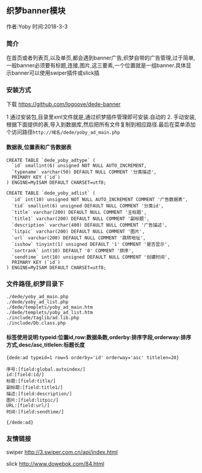 ## 织梦banner模块

作者:Yoby
时间:2018-3-3

### 简介
   在首页或者列表页,以及单页,都会遇到banner广告,织梦自带的广告管理,过于简单,一般banner必须要有标题,连接,图片,这三要素,一个位置就是一组banner.具体显示banner可以使用swiper插件或slick插

### 安装方式 

下载 <https://github.com/logoove/dede-banner>

 1 通过安装包,目录里xml文件就是,通过织梦插件管理即可安装.自动的
2. 手动安装,根据下面提供的表,导入到数据库,然后把所有文件复制到相应路径.最后在菜单添加个访问路径`http://域名/dede/yoby_ad_main.php`

####  数据表,位置表和广告数据表
~~~
CREATE TABLE `dede_yoby_adtype` (
  `id` smallint(6) unsigned NOT NULL AUTO_INCREMENT,
  `typename` varchar(50) DEFAULT NULL COMMENT '分类描述',
  PRIMARY KEY (`id`)
) ENGINE=MyISAM DEFAULT CHARSET=utf8;

CREATE TABLE `dede_yoby_adlist` (
  `id` int(10) unsigned NOT NULL AUTO_INCREMENT COMMENT '广告数据表',
  `tid` smallint(6) unsigned DEFAULT NULL COMMENT '分类id',
  `title` varchar(200) DEFAULT NULL COMMENT '主标题',
  `title1` varchar(200) DEFAULT NULL COMMENT '副标题',
  `description` varchar(400) DEFAULT NULL COMMENT '广告描述',
  `litpic` varchar(200) DEFAULT NULL COMMENT '图片',
  `url` varchar(200) DEFAULT NULL COMMENT '跳转地址',
  `isshow` tinyint(1) unsigned DEFAULT '1' COMMENT '是否显示',
  `sortrank` int(10) DEFAULT '0' COMMENT '排序',
  `sendtime` int(10) unsigned DEFAULT NULL COMMENT '创建时间',
  PRIMARY KEY (`id`)
) ENGINE=MyISAM DEFAULT CHARSET=utf8;
~~~

### 文件路径,织梦目录下
~~~
./dede/yoby_ad_main.php
./dede/yoby_ad_list.php
./dede/templets/yoby_ad_main.htm
./dede/templets/yoby_ad_list.htm
./include/taglib/ad.lib.php
./include/Db.class.php
~~~

#### 标签使用说明:typeid:位置id,row:数据条数,orderby:排序字段,orderway:排序方式,desc/asc,titlelen:标题长度

~~~
{dede:ad typeid=1 row=5 orderby='id' orderway='asc' titlelen=20}

序号:[field:global.autoindex/]
id:[field:id/]
标题:[field:title/]
副标题:[field:title1/]
描述:[field:description/]
图片:[field:litpic/]
URL:[field:url/]
时间:[field:sendtime/]

{/dede:ad}
~~~

### 友情链接
swiper <http://3.swiper.com.cn/api/index.html>

slick <http://www.dowebok.com/84.html>